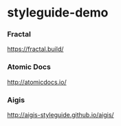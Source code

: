 # styleguide-demo

### Fractal  
https://fractal.build/

### Atomic Docs  
http://atomicdocs.io/

### Aigis  
http://aigis-styleguide.github.io/aigis/
